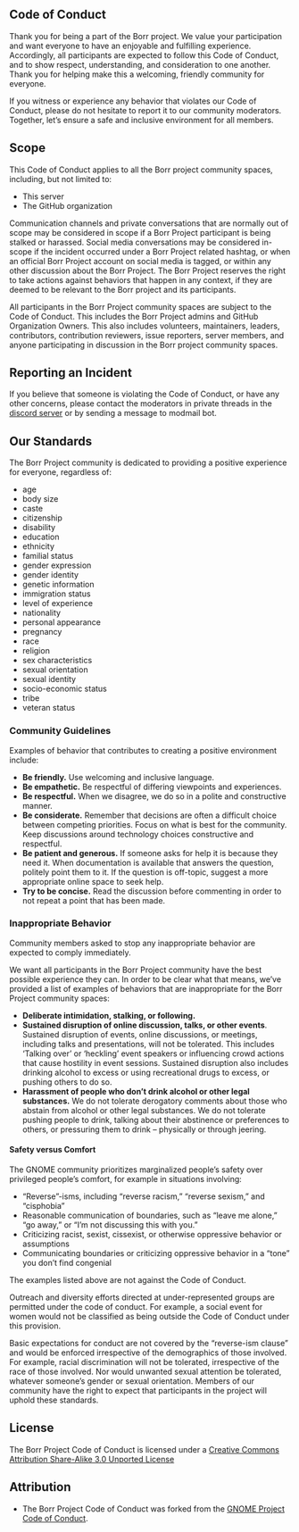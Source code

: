 ## Code of Conduct

Thank you for being a part of the Borr project. We value your participation and want everyone to have an enjoyable and fulfilling experience. Accordingly, all participants are expected to follow this Code of Conduct, and to show respect, understanding, and consideration to one another. Thank you for helping make this a welcoming, friendly community for everyone.

If you witness or experience any behavior that violates our Code of Conduct, please do not hesitate to report it to our community moderators. Together, let’s ensure a safe and inclusive environment for all members.

## Scope

This Code of Conduct applies to all the Borr project community spaces, including, but not limited to:
- This server
- The GitHub organization

Communication channels and private conversations that are normally out of scope may be considered in scope if a Borr Project participant is being stalked or harassed. Social media conversations may be considered in-scope if the incident occurred under a Borr Project related hashtag, or when an official Borr Project account on social media is tagged, or within any other discussion about the Borr Project. The Borr Project reserves the right to take actions against behaviors that happen in any context, if they are deemed to be relevant to the Borr project and its participants.

All participants in the Borr Project community spaces are subject to the Code of Conduct. This includes the Borr Project admins and GitHub Organization Owners. This also includes volunteers, maintainers, leaders, contributors, contribution reviewers, issue reporters, server members, and anyone participating in discussion in the Borr project community spaces.

## Reporting an Incident

If you believe that someone is violating the Code of Conduct, or have any other concerns, please contact the moderators in private threads in the [discord server](https://discord.gg/uR2QS36pdH) or by sending a message to modmail bot.

## Our Standards

The Borr Project community is dedicated to providing a positive experience for everyone, regardless of:
- age
- body size
- caste
- citizenship
- disability
- education
- ethnicity
- familial status
- gender expression
- gender identity
- genetic information
- immigration status
- level of experience
- nationality
- personal appearance
- pregnancy
- race
- religion
- sex characteristics
- sexual orientation
- sexual identity
- socio-economic status
- tribe
- veteran status

### Community Guidelines

Examples of behavior that contributes to creating a positive environment include:

- **Be friendly.** Use welcoming and inclusive language.
- **Be empathetic.** Be respectful of differing viewpoints and experiences.
- **Be respectful.** When we disagree, we do so in a polite and constructive manner.
- **Be considerate.** Remember that decisions are often a difficult choice between competing priorities. Focus on what is best for the community. Keep discussions around technology choices constructive and respectful.
- **Be patient and generous.** If someone asks for help it is because they need it. When documentation is available that answers the question, politely point them to it. If the question is off-topic, suggest a more appropriate online space to seek help.
- **Try to be concise.** Read the discussion before commenting in order to not repeat a point that has been made.

### Inappropriate Behavior

Community members asked to stop any inappropriate behavior are expected to comply immediately.

We want all participants in the Borr Project community have the best possible experience they can. In order to be clear what that means, we’ve provided a list of examples of behaviors that are inappropriate for the Borr Project community spaces:

- **Deliberate intimidation, stalking, or following.**
- **Sustained disruption of online discussion, talks, or other events**. Sustained disruption of events, online discussions, or meetings, including talks and presentations, will not be tolerated. This includes ‘Talking over’ or ‘heckling’ event speakers or influencing crowd actions that cause hostility in event sessions. Sustained disruption also includes drinking alcohol to excess or using recreational drugs to excess, or pushing others to do so.
- **Harassment of people who don’t drink alcohol or other legal substances.** We do not tolerate derogatory comments about those who abstain from alcohol or other legal substances. We do not tolerate pushing people to drink, talking about their abstinence or preferences to others, or pressuring them to drink – physically or through jeering.

#### Safety versus Comfort

The GNOME community prioritizes marginalized people’s safety over privileged people’s comfort, for example in situations involving:

- “Reverse”-isms, including “reverse racism,” “reverse sexism,” and “cisphobia”
- Reasonable communication of boundaries, such as “leave me alone,” “go away,” or “I’m not discussing this with you.”
- Criticizing racist, sexist, cissexist, or otherwise oppressive behavior or assumptions
- Communicating boundaries or criticizing oppressive behavior in a “tone” you don’t find congenial

The examples listed above are not against the Code of Conduct.

Outreach and diversity efforts directed at under-represented groups are permitted under the code of conduct. For example, a social event for women would not be classified as being outside the Code of Conduct under this provision.

Basic expectations for conduct are not covered by the “reverse-ism clause” and would be enforced irrespective of the demographics of those involved. For example, racial discrimination will not be tolerated, irrespective of the race of those involved. Nor would unwanted sexual attention be tolerated, whatever someone’s gender or sexual orientation. Members of our community have the right to expect that participants in the project will uphold these standards.

##  License

The Borr Project Code of Conduct is licensed under a [Creative Commons Attribution Share-Alike 3.0 Unported License](http://creativecommons.org/licenses/by-sa/3.0/)

## Attribution

- The Borr Project Code of Conduct was forked from the [GNOME Project Code of Conduct](https://conduct.gnome.org/).
